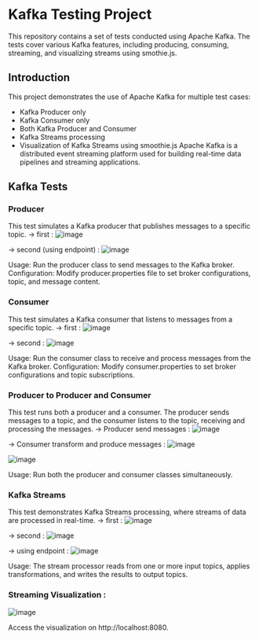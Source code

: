 # Kafka Testing Project
This repository contains a set of tests conducted using Apache Kafka. The tests cover various Kafka features, including producing, consuming, streaming, and visualizing streams using smothie.js.

## Introduction
This project demonstrates the use of Apache Kafka for multiple test cases:

* Kafka Producer only
* Kafka Consumer only
* Both Kafka Producer and Consumer
* Kafka Streams processing
* Visualization of Kafka Streams using smoothie.js
Apache Kafka is a distributed event streaming platform used for building real-time data pipelines and streaming applications.

## Kafka Tests

### Producer
This test simulates a Kafka producer that publishes messages to a specific topic.
-> first : 
![image](https://github.com/user-attachments/assets/8ea446b9-be1a-477c-b6cc-da5b825f8c40)

-> second (using endpoint) : 
![image](https://github.com/user-attachments/assets/8d27bd00-66d5-48b4-abc1-56abf4d35240)

Usage: Run the producer class to send messages to the Kafka broker.
Configuration: Modify producer.properties file to set broker configurations, topic, and message content.


### Consumer
This test simulates a Kafka consumer that listens to messages from a specific topic.
-> first : 
![image](https://github.com/user-attachments/assets/aa0d1393-e08d-4ae4-a7f3-303b24582296)

-> second :
![image](https://github.com/user-attachments/assets/d51d3df2-17ad-40c1-b9ef-42d6d7e9400c)

Usage: Run the consumer class to receive and process messages from the Kafka broker.
Configuration: Modify consumer.properties to set broker configurations and topic subscriptions.


### Producer to Producer and Consumer
This test runs both a producer and a consumer. The producer sends messages to a topic, and the consumer listens to the topic, receiving and processing the messages.
-> Producer send messages :
![image](https://github.com/user-attachments/assets/8ea9e16e-5d67-407b-bc66-4898f987b420)

-> Consumer transform and produce messages :
![image](https://github.com/user-attachments/assets/9d02a186-1c5f-41b2-bf9e-e0f57ffecc2e)

![image](https://github.com/user-attachments/assets/2b08a698-9e1c-470a-94e8-360b025f4a6e)

Usage: Run both the producer and consumer classes simultaneously.


### Kafka Streams
This test demonstrates Kafka Streams processing, where streams of data are processed in real-time.
-> first :
![image](https://github.com/user-attachments/assets/d8edf3aa-0618-439f-a1b7-641e5f929416)

-> second : 
![image](https://github.com/user-attachments/assets/ee492062-9bb0-4003-99ce-f20fc0a5c54d)

-> using endpoint :
![image](https://github.com/user-attachments/assets/1ebcd211-11d8-4af7-b4ad-8f119e635e58)

Usage: The stream processor reads from one or more input topics, applies transformations, and writes the results to output topics.

### Streaming Visualization :

![image](https://github.com/user-attachments/assets/c49c820d-96b0-4250-aab6-d58d91ab9096)

Access the visualization on http://localhost:8080.

